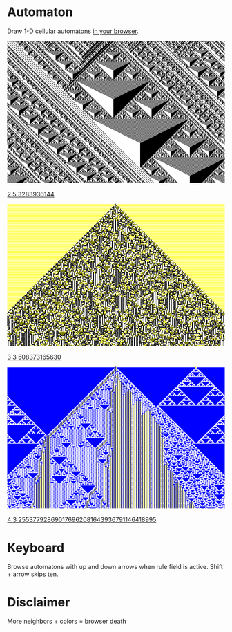 # Automaton

Draw 1-D cellular automatons [in your browser](http://automaton.florianb.webfactional.com/ 'Automaton').

![3283936144](./img/3283936144.jpg)

[2 5 3283936144](http://automaton.florianb.webfactional.com/#colors=2&neighborhood=5&ruleID=3283936144&density=9999&size=1)

![508373165630](./img/508373165630.jpg)

[3 3 508373165630](http://automaton.florianb.webfactional.com/#colors=3&neighborhood=3&ruleID=508373165630&density=1&size=2)

![255377928690176962081643936791146418995](./img/255377928690176962081643936791146418995.jpg)

[4 3 255377928690176962081643936791146418995](http://automaton.florianb.webfactional.com/#colors=4&neighborhood=3&ruleID=255377928690176962081643936791146418995&density=1&size=2)

# Keyboard

Browse automatons with up and down arrows when rule field is active. 
Shift + arrow skips ten.

# Disclaimer

More neighbors + colors = browser death
